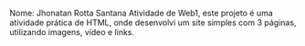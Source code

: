 Nome: Jhonatan Rotta Santana
Atividade de Web1, este projeto é uma atividade prática de HTML, onde desenvolvi um site simples com 3 páginas, utilizando imagens, vídeo e links.
